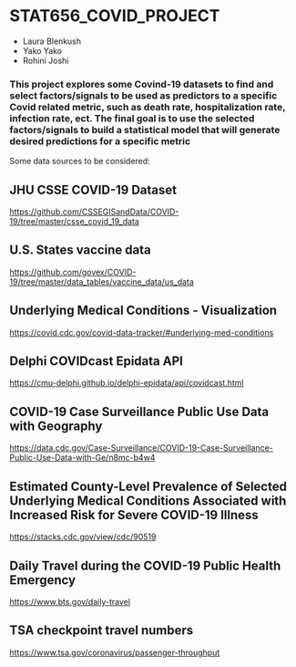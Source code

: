 # STAT656_COVID_PROJECT
- Laura Blenkush
- Yako Yako
- Rohini Joshi

### This project explores some Covind-19 datasets to find and select factors/signals to be used as predictors to a specific Covid related metric, such as death rate, hospitalization rate, infection rate, ect. The final goal is to use the selected factors/signals to build a statistical model that will generate desired predictions for a specific metric 

Some data sources to be considered:

## JHU CSSE COVID-19 Dataset
https://github.com/CSSEGISandData/COVID-19/tree/master/csse_covid_19_data

## U.S. States vaccine data
https://github.com/govex/COVID-19/tree/master/data_tables/vaccine_data/us_data

## Underlying Medical Conditions - Visualization
https://covid.cdc.gov/covid-data-tracker/#underlying-med-conditions

## Delphi COVIDcast Epidata API
https://cmu-delphi.github.io/delphi-epidata/api/covidcast.html

## COVID-19 Case Surveillance Public Use Data with Geography
https://data.cdc.gov/Case-Surveillance/COVID-19-Case-Surveillance-Public-Use-Data-with-Ge/n8mc-b4w4

## Estimated County-Level Prevalence of Selected Underlying Medical Conditions Associated with Increased Risk for Severe COVID-19 Illness
https://stacks.cdc.gov/view/cdc/90519

## Daily Travel during the COVID-19 Public Health Emergency
https://www.bts.gov/daily-travel

## TSA checkpoint travel numbers
https://www.tsa.gov/coronavirus/passenger-throughput



	
	
	
